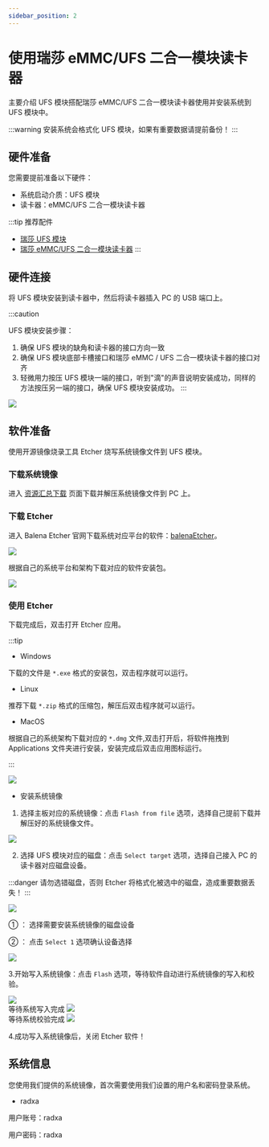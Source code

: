 ```yaml
---
sidebar_position: 2
---
```


# 使用瑞莎 eMMC/UFS 二合一模块读卡器

主要介绍 UFS 模块搭配瑞莎 eMMC/UFS 二合一模块读卡器使用并安装系统到 UFS 模块中。

:::warning
安装系统会格式化 UFS 模块，如果有重要数据请提前备份！
:::

## 硬件准备

您需要提前准备以下硬件：

- 系统启动介质：UFS 模块
- 读卡器：eMMC/UFS 二合一模块读卡器

:::tip 推荐配件

- [瑞莎 UFS 模块](https://radxa.com/products/accessories/ufs-module)
- [瑞莎 eMMC/UFS 二合一模块读卡器](https://radxa.com/products/accessories/emmc-ufs-module-reader)
  :::

## 硬件连接

将 UFS 模块安装到读卡器中，然后将读卡器插入 PC 的 USB 端口上。

:::caution

UFS 模块安装步骤：

1. 确保 UFS 模块的缺角和读卡器的接口方向一致
2. 确保 UFS 模块底部卡槽接口和瑞莎 eMMC / UFS 二合一模块读卡器的接口对齐
3. 轻微用力按压 UFS 模块一端的接口，听到"滴"的声音说明安装成功，同样的方法按压另一端的接口，确保 UFS 模块安装成功。
   :::

<div style={{textAlign: 'center'}}>
  <img src="/img/cubie/a7a/a7a-ufs-reader.webp" style={{width: '100%', maxWidth: '1200px'}} />
</div>

## 软件准备

使用开源镜像烧录工具 Etcher 烧写系统镜像文件到 UFS 模块。

### 下载系统镜像

进入 [资源汇总下载](../../../download) 页面下载并解压系统镜像文件到 PC 上。

### 下载 Etcher

进入 Balena Etcher 官网下载系统对应平台的软件：[balenaEtcher](https://etcher.balena.io)。

<div style={{textAlign: 'center'}}>
<img src="/img/rock4/4d/down-etcher-01.webp" style={{width: '100%', maxWidth: '1200px'}} />
</div>

根据自己的系统平台和架构下载对应的软件安装包。

<div style={{textAlign: 'center'}}>
<img src="/img/rock4/4d/down-etcher-02.webp" style={{width: '100%', maxWidth: '1200px'}} />
</div>

### 使用 Etcher

下载完成后，双击打开 Etcher 应用。

:::tip

- Windows

下载的文件是 `*.exe` 格式的安装包，双击程序就可以运行。

- Linux

推荐下载 `*.zip` 格式的压缩包，解压后双击程序就可以运行。

- MacOS

根据自己的系统架构下载对应的 `*.dmg` 文件,双击打开后，将软件拖拽到 Applications 文件夹进行安装，安装完成后双击应用图标运行。

:::

<div style={{textAlign: 'center'}}>
  <img src="/img/rock4/4d/down-etcher-00.webp" style={{width: '100%', maxWidth: '1200px'}} />
</div>

- 安装系统镜像

1. 选择主板对应的系统镜像：点击 `Flash from file` 选项，选择自己提前下载并解压好的系统镜像文件。

<div style={{textAlign: 'center'}}>
  <img src="/img/rock4/4d/etcher-01.webp" style={{width: '100%', maxWidth: '1200px'}} />
</div>

2. 选择 UFS 模块对应的磁盘：点击 `Select target` 选项，选择自己接入 PC 的读卡器对应磁盘设备。

:::danger
请勿选错磁盘，否则 Etcher 将格式化被选中的磁盘，造成重要数据丢失！
:::

<div style={{textAlign: 'center'}}>
  <img src="/img/rock4/4d/etcher-02.webp" style={{width: '100%', maxWidth: '1200px'}} />
</div>

① ： 选择需要安装系统镜像的磁盘设备

② ： 点击 `Select 1` 选项确认设备选择

<div style={{textAlign: 'center'}}>
  <img src="/img/rock4/4d/etcher-03.webp" style={{width: '100%', maxWidth: '1200px'}} />
</div>

3.开始写入系统镜像：点击 `Flash` 选项，等待软件自动进行系统镜像的写入和校验。

<div style={{textAlign: 'center'}}>
  <img src="/img/rock4/4d/etcher-04.webp" style={{width: '100%', maxWidth: '1200px'}} />
</div>

<div style={{textAlign: 'center'}}>
等待系统写入完成
  <img src="/img/rock4/4d/etcher-05.webp" style={{width: '100%', maxWidth: '1200px'}} />
</div>

<div style={{textAlign: 'center'}}>
等待系统校验完成
  <img src="/img/rock4/4d/etcher-07.webp" style={{width: '100%', maxWidth: '1200px'}} />
</div>

4.成功写入系统镜像后，关闭 Etcher 软件！

## 系统信息

您使用我们提供的系统镜像，首次需要使用我们设置的用户名和密码登录系统。

- radxa

用户账号：radxa

用户密码：radxa
